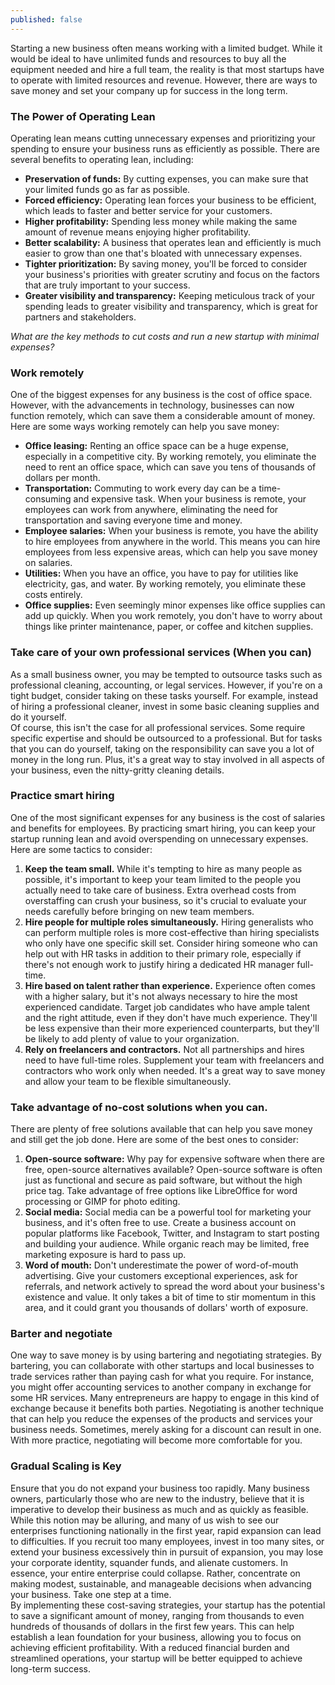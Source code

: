 ```yaml
---
published: false
---
```


Starting a new business often means working with a limited budget. While it would be ideal to have unlimited funds and resources to buy all the equipment needed and hire a full team, the reality is that most startups have to operate with limited resources and revenue. However, there are ways to save money and set your company up for success in the long term.  

### The Power of Operating Lean 
Operating lean means cutting unnecessary expenses and prioritizing your spending to ensure your business runs as efficiently as possible. There are several benefits to operating lean, including:  
- **Preservation of funds:** By cutting expenses, you can make sure that your limited funds go as far as possible.
- **Forced efficiency:** Operating lean forces your business to be efficient, which leads to faster and better service for your customers.
- **Higher profitability:** Spending less money while making the same amount of revenue means enjoying higher profitability.
- **Better scalability:** A business that operates lean and efficiently is much easier to grow than one that's bloated with unnecessary expenses.
- **Tighter prioritization:** By saving money, you'll be forced to consider your business's priorities with greater scrutiny and focus on the factors that are truly important to your success.
- **Greater visibility and transparency:** Keeping meticulous track of your spending leads to greater visibility and transparency, which is great for partners and stakeholders.  

_What are the key methods to cut costs and run a new startup with minimal expenses?_
### Work remotely
One of the biggest expenses for any business is the cost of office space. However, with the advancements in technology, businesses can now function remotely, which can save them a considerable amount of money. Here are some ways working remotely can help you save money:
- **Office leasing:** Renting an office space can be a huge expense, especially in a competitive city. By working remotely, you eliminate the need to rent an office space, which can save you tens of thousands of dollars per month.
- **Transportation:** Commuting to work every day can be a time-consuming and expensive task. When your business is remote, your employees can work from anywhere, eliminating the need for transportation and saving everyone time and money.
- **Employee salaries:** When your business is remote, you have the ability to hire employees from anywhere in the world. This means you can hire employees from less expensive areas, which can help you save money on salaries.
- **Utilities:** When you have an office, you have to pay for utilities like electricity, gas, and water. By working remotely, you eliminate these costs entirely.
- **Office supplies:** Even seemingly minor expenses like office supplies can add up quickly. When you work remotely, you don't have to worry about things like printer maintenance, paper, or coffee and kitchen supplies.  

### Take care of your own professional services (When you can)
As a small business owner, you may be tempted to outsource tasks such as professional cleaning, accounting, or legal services. However, if you're on a tight budget, consider taking on these tasks yourself. For example, instead of hiring a professional cleaner, invest in some basic cleaning supplies and do it yourself.  
Of course, this isn't the case for all professional services. Some require specific expertise and should be outsourced to a professional. But for tasks that you can do yourself, taking on the responsibility can save you a lot of money in the long run. Plus, it's a great way to stay involved in all aspects of your business, even the nitty-gritty cleaning details.  

### Practice smart hiring
One of the most significant expenses for any business is the cost of salaries and benefits for employees. By practicing smart hiring, you can keep your startup running lean and avoid overspending on unnecessary expenses. Here are some tactics to consider:  
1.	**Keep the team small.** While it's tempting to hire as many people as possible, it's important to keep your team limited to the people you actually need to take care of business. Extra overhead costs from overstaffing can crush your business, so it's crucial to evaluate your needs carefully before bringing on new team members.  
2.	**Hire people for multiple roles simultaneously.** Hiring generalists who can perform multiple roles is more cost-effective than hiring specialists who only have one specific skill set. Consider hiring someone who can help out with HR tasks in addition to their primary role, especially if there's not enough work to justify hiring a dedicated HR manager full-time.  
3.	**Hire based on talent rather than experience.** Experience often comes with a higher salary, but it's not always necessary to hire the most experienced candidate. Target job candidates who have ample talent and the right attitude, even if they don't have much experience. They'll be less expensive than their more experienced counterparts, but they'll be likely to add plenty of value to your organization.  
4.	**Rely on freelancers and contractors.** Not all partnerships and hires need to have full-time roles. Supplement your team with freelancers and contractors who work only when needed. It's a great way to save money and allow your team to be flexible simultaneously.  

### Take advantage of no-cost solutions when you can.
There are plenty of free solutions available that can help you save money and still get the job done. Here are some of the best ones to consider:  
1.	**Open-source software:** Why pay for expensive software when there are free, open-source alternatives available? Open-source software is often just as functional and secure as paid software, but without the high price tag. Take advantage of free options like LibreOffice for word processing or GIMP for photo editing.  
2.	**Social media:** Social media can be a powerful tool for marketing your business, and it's often free to use. Create a business account on popular platforms like Facebook, Twitter, and Instagram to start posting and building your audience. While organic reach may be limited, free marketing exposure is hard to pass up.  
3.	**Word of mouth:** Don't underestimate the power of word-of-mouth advertising. Give your customers exceptional experiences, ask for referrals, and network actively to spread the word about your business's existence and value. It only takes a bit of time to stir momentum in this area, and it could grant you thousands of dollars' worth of exposure.  

### Barter and negotiate
One way to save money is by using bartering and negotiating strategies. By bartering, you can collaborate with other startups and local businesses to trade services rather than paying cash for what you require. For instance, you might offer accounting services to another company in exchange for some HR services. Many entrepreneurs are happy to engage in this kind of exchange because it benefits both parties. Negotiating is another technique that can help you reduce the expenses of the products and services your business needs. Sometimes, merely asking for a discount can result in one. With more practice, negotiating will become more comfortable for you.

### Gradual Scaling is Key
Ensure that you do not expand your business too rapidly. Many business owners, particularly those who are new to the industry, believe that it is imperative to develop their business as much and as quickly as feasible. While this notion may be alluring, and many of us wish to see our enterprises functioning nationally in the first year, rapid expansion can lead to difficulties. If you recruit too many employees, invest in too many sites, or extend your business excessively thin in pursuit of expansion, you may lose your corporate identity, squander funds, and alienate customers. In essence, your entire enterprise could collapse. Rather, concentrate on making modest, sustainable, and manageable decisions when advancing your business. Take one step at a time.  
By implementing these cost-saving strategies, your startup has the potential to save a significant amount of money, ranging from thousands to even hundreds of thousands of dollars in the first few years. This can help establish a lean foundation for your business, allowing you to focus on achieving efficient profitability. With a reduced financial burden and streamlined operations, your startup will be better equipped to achieve long-term success.

